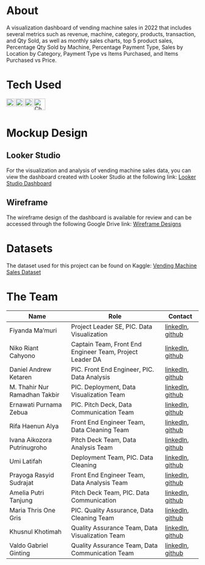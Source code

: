 # About

A visualization dashboard of vending machine sales in 2022 that includes several metrics such as revenue, machine, category, products, transaction, and Qty Sold, as well as monthly sales charts, top 5 product sales, Percentage Qty Sold by Machine, Percentage Payment Type, Sales by Location by Category, Payment Type vs Items Purchased, and Items Purchased vs Price.



# Tech Used

  <a href="https://developer.mozilla.org/en-US/docs/Web/HTML"><img align="left" alt="HTML" title="HTML" width="21px" src="https://upload.wikimedia.org/wikipedia/commons/6/61/HTML5_logo_and_wordmark.svg" /></a>
  <a href="https://developer.mozilla.org/en-US/docs/Web/CSS"><img align="left" alt="CSS" title="CSS" width="21px" src="https://upload.wikimedia.org/wikipedia/commons/d/d5/CSS3_logo_and_wordmark.svg" /></a>
  <a href="#"><img align="left" alt="JavaScript" title="JavaScript" width="21px" src="https://upload.wikimedia.org/wikipedia/commons/9/99/Unofficial_JavaScript_logo_2.svg" /></a>
  <a href="https://www.chartjs.org/"><img align="left" alt="Chart.js" title="Chart.js" width="30px" src="https://www.chartjs.org/media/logo-title.svg" /></a>
  <br>
  <br>



# Mockup Design

## Looker Studio
For the visualization and analysis of vending machine sales data, you can view the dashboard created with Looker Studio at the following link:
[Looker Studio Dashboard](https://lookerstudio.google.com/reporting/a3973641-027e-4819-8b16-26ecbae6351b/page/46IyD)

## Wireframe
The wireframe design of the dashboard is available for review and can be accessed through the following Google Drive link:
[Wireframe Designs](https://drive.google.com/file/d/1zo4zRnuUZQlZF3vkeo2HlIwe0AWno382/view?usp=sharing)



# Datasets
The dataset used for this project can be found on Kaggle:
[Vending Machine Sales Dataset](https://www.kaggle.com/datasets/awesomeasingh/vending-machine-sales)



# The Team

| Name                          | Role                                                               | Contact                              |
|-------------------------------|--------------------------------------------------------------------|--------------------------------------|
| Fiyanda Ma’muri               | Project Leader SE, PIC. Data Visualization                         | [linkedln](https://www.linkedin.com/in/fiyandamamuri/), [github](https://github.com/fiyandamamuri)                           |
| Niko Riant Cahyono            | Captain Team, Front End Engineer Team, Project Leader DA           | [linkedln](https://www.linkedin.com/in/niko-riant-8b6055285/), [github](https://github.com/royalrumble3)                     |
| Daniel Andrew Ketaren         | PIC. Front End Engineer, PIC. Data Analysis                        | [linkedln](https://www.linkedin.com/in/daniel-andrew-ketaren-2b51a5223/), [github](https://github.com/Danielketaren2207)     |
| M. Thahir Nur Ramadhan Takbir | PIC. Deployment, Data Visualization Team                           | [linkedln]( ), [github]( )           |
| Ernawati Purnama Zebua        | PIC. Pitch Deck, Data Communication Team                           | [linkedln]( ), [github]( )           |
| Rifa Haenun Alya              | Front End Engineer Team, Data Cleaning Team                        | [linkedln](http://linkedin.com/in/rifahaenuna), [github](https://github.com/rifahaenunalya)           |
| Ivana Aikozora Putrinugroho   | Pitch Deck Team, Data Analysis Team                                | [linkedln](https://id.linkedin.com/in/ivana-aikozora), [github](https://github.com/aikozoora/aikozoora.github.io)            |
| Umi Latifah                   | Deployment Team, PIC. Data Cleaning                                | [linkedln](https://www.linkedin.com/in/umilatifah21 ), [github]( https://github.com/LatifahUmi)           |
| Prayoga Rasyid Sudrajat       | Front End Engineer Team, Data Analysis Team                        | [linkedln]( ), [github]( )           |
| Amelia Putri Tanjung          | Pitch Deck Team, PIC. Data Communication                           | [linkedln](https://www.linkedin.com/in/putri-tanjung-8a40652b1? ), [github]( https://github.com/PutriTanjung)                |
| Maria Thris One Gris          | PIC. Quality Assurance, Data Cleaning Team                         | [linkedln]( ), [github]( )           |
| Khusnul Khotimah              | Quality Assurance Team, Data Visualization Team                    | [linkedln]( ), [github]( )           |
| Valdo Gabriel Ginting         | Quality Assurance Team, Data Communication Team                    | [linkedln]( ), [github]( )           |




